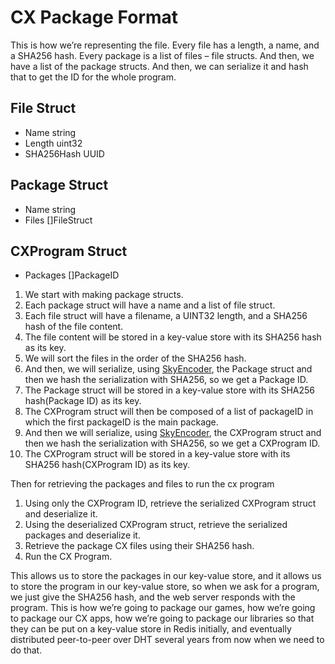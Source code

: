 # CX Package Format
This is how we’re representing the file. Every file has a length, a name, and a SHA256 hash. Every package is a list of files – file structs. And then, we have a list of the package structs. And then, we can serialize it and hash that to get the ID for the whole program.

## File Struct
- Name string
- Length uint32
- SHA256Hash UUID

## Package Struct
- Name string
- Files []FileStruct

## CXProgram Struct
- Packages []PackageID

1. We start with making package structs.
2. Each package struct will have a name and a list of file struct. 
3. Each file struct will have a filename, a UINT32 length, and a SHA256 hash of the file content.
4. The file content will be stored in a key-value store with its SHA256 hash as its key. 
5. We will sort the files in the order of the SHA256 hash. 
6. And then, we will serialize, using [SkyEncoder](https://github.com/skycoin/skyencoder), the Package struct and then we hash the serialization with SHA256, so we get a Package ID.
7. The Package struct will be stored in a key-value store with its SHA256 hash(Package ID) as its key. 
8. The CXProgram struct will then be composed of a list of packageID in which the first packageID is the main package.
9. And then we will serialize, using [SkyEncoder](https://github.com/skycoin/skyencoder), the CXProgram struct and then we hash the serialization with SHA256, so we get a CXProgram ID.
10. The CXProgram struct will be stored in a key-value store with its SHA256 hash(CXProgram ID) as its key. 

Then for retrieving the packages and files to run the cx program
1. Using only the CXProgram ID, retrieve the serialized CXProgram struct and deserialize it.
2. Using the deserialized CXProgram struct, retrieve the serialized packages and deserialize it.
3. Retrieve the package CX files using their SHA256 hash.
4. Run the CX Program.

This allows us to store the packages in our key-value store, and it allows us to store the program in our key-value store, so when we ask for a program, we just give the SHA256 hash, and the web server responds with the program. This is how we’re going to package our games, how we’re going to package our CX apps, how we’re going to package our libraries so that they can be put on a key-value store in Redis initially, and eventually distributed peer-to-peer over DHT several years from now when we need to do that.

